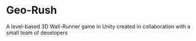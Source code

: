 # Geo-Rush
A level-based 3D Wall-Runner game in Unity created in collaboration with a small team of developers

